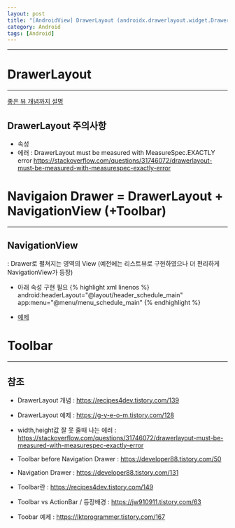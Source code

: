 ```yaml
---
layout: post
title: "[AndroidView] DrawerLayout (androidx.drawerlayout.widget.DrawerLayout)"
category: Android
tags: [Android]
---
```

------------
  

# DrawerLayout
------------
[좋은 뷰 개념까지 설명](https://recipes4dev.tistory.com/139)

## DrawerLayout 주의사항
- 속성
- 에러 : DrawerLayout must be measured with MeasureSpec.EXACTLY error <https://stackoverflow.com/questions/31746072/drawerlayout-must-be-measured-with-measurespec-exactly-error>
  
  
  
# Navigaion Drawer = DrawerLayout + NavigationView (+Toolbar)
------------
## NavigationView
 : Drawer로 펼쳐지는 영역의 View (예전에는 리스트뷰로 구현하였으나 더 편리하게 NavigationView가 등장)  
 - 아래 속성 구현 필요
 {% highlight xml linenos %}
 android:headerLayout="@layout/header_schedule_main"
 app:menu="@menu/menu_schedule_main"
 {% endhighlight %}

 - [예제](https://developer88.tistory.com/131)
  
  
# Toolbar
------------


  
  
  
  


## 참조
* DrawerLayout 개념 : <https://recipes4dev.tistory.com/139>
* DrawerLayout 예제 : <https://g-y-e-o-m.tistory.com/128>
* width,height값 잘 못 줄때 나는 에러 : <https://stackoverflow.com/questions/31746072/drawerlayout-must-be-measured-with-measurespec-exactly-error>

* Toolbar before Navigation Drawer : <https://developer88.tistory.com/50>
* Navigation Drawer : <https://developer88.tistory.com/131>

* Toolbar란 : <https://recipes4dev.tistory.com/149>
* Toolbar vs ActionBar / 등장배경 : <https://jw910911.tistory.com/63>
* Toobar 예제 : <https://lktprogrammer.tistory.com/167>
